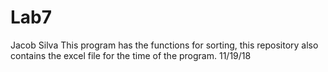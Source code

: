 # Lab7
Jacob Silva
This program has the functions for sorting, this repository also contains the excel file for the time of the program.
11/19/18
